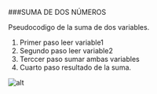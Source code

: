 ###SUMA DE DOS NÚMEROS

Pseudocodigo de la suma de dos variables.

1. Primer paso leer variable1
2. Segundo paso leer variable2
3. Terccer paso sumar ambas variables
4.  Cuarto paso resultado de la suma.

![alt](http://4.1m.yt/UatMmDN.jpg)
